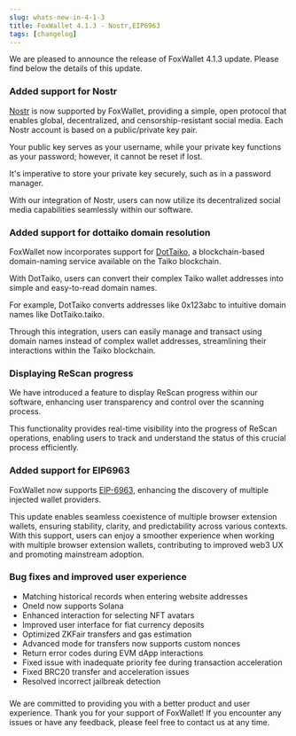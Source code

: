```yaml
---
slug: whats-new-in-4-1-3
title: FoxWallet 4.1.3 - Nostr,EIP6963
tags: [changelog]
---
```


We are pleased to announce the release of FoxWallet 4.1.3 update. Please find below the details of this update.
<!--truncate-->

### Added support for Nostr
[Nostr](https://nostr.com/) is now supported by FoxWallet, providing a simple, open protocol that enables global, decentralized, and censorship-resistant social media. Each Nostr account is based on a public/private key pair.   

Your public key serves as your username, while your private key functions as your password; however, it cannot be reset if lost.  

It's imperative to store your private key securely, such as in a password manager.   

With our integration of Nostr, users can now utilize its decentralized social media capabilities seamlessly within our software.

### Added support for dottaiko domain resolution
FoxWallet now incorporates support for [DotTaiko](https://dottaiko.me/), a blockchain-based domain-naming service available on the Taiko blockchain.   

With DotTaiko, users can convert their complex Taiko wallet addresses into simple and easy-to-read domain names.   

For example, DotTaiko converts addresses like 0x123abc to intuitive domain names like DotTaiko.taiko.   

Through this integration, users can easily manage and transact using domain names instead of complex wallet addresses, streamlining their interactions within the Taiko blockchain.

### Displaying ReScan progress
We have introduced a feature to display ReScan progress within our software, enhancing user transparency and control over the scanning process.  

This functionality provides real-time visibility into the progress of ReScan operations, enabling users to track and understand the status of this crucial process efficiently.

### Added support for EIP6963
FoxWallet now supports [EIP-6963](https://eips.ethereum.org/EIPS/eip-6963), enhancing the discovery of multiple injected wallet providers.   

This update enables seamless coexistence of multiple browser extension wallets, ensuring stability, clarity, and predictability across various contexts. With this support, users can enjoy a smoother experience when working with multiple browser extension wallets, contributing to improved web3 UX and promoting mainstream adoption.

### Bug fixes and improved user experience
- Matching historical records when entering website addresses
- OneId now supports Solana
- Enhanced interaction for selecting NFT avatars
- Improved user interface for fiat currency deposits
- Optimized ZKFair transfers and gas estimation
- Advanced mode for transfers now supports custom nonces
- Return error codes during EVM dApp interactions
- Fixed issue with inadequate priority fee during transaction acceleration
- Fixed BRC20 transfer and acceleration issues
- Resolved incorrect jailbreak detection

### 
We are committed to providing you with a better product and user experience. Thank you for your support of FoxWallet! If you encounter any issues or have any feedback, please feel free to contact us at any time.